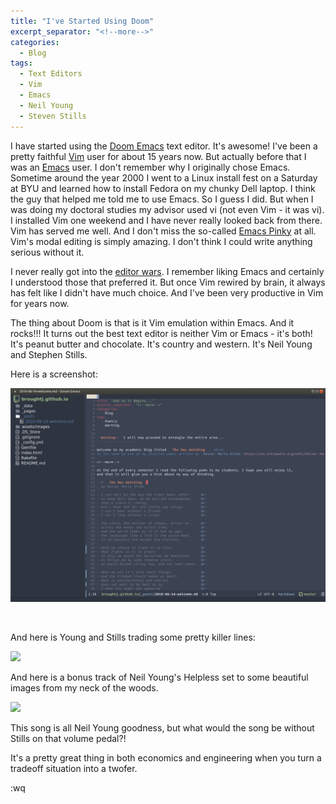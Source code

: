 ```yaml
---
title: "I've Started Using Doom"
excerpt_separator: "<!--more-->"
categories:
  - Blog
tags:
  - Text Editors
  - Vim
  - Emacs
  - Neil Young
  - Steven Stills
---
```


I have started using the [Doom Emacs](https://github.com/hlissner/doom-emacs) text editor. It's awesome! I've been
a pretty faithful [Vim](https://www.vim.org/) user for about 15 years now. But actually before
that I was an [Emacs](https://www.gnu.org/software/emacs/) user. I don't remember why I originally chose Emacs. Sometime around
the year 2000 I went to a Linux install fest on a Saturday at BYU and learned
how to install Fedora on my chunky Dell laptop. I think the guy that helped me
told me to use Emacs. So I guess I did. But when I was doing my doctoral studies
my advisor used vi (not even Vim - it was vi). I installed Vim one weekend
and I have never really looked back from there. Vim has served me well. And
I don't miss the so-called [Emacs Pinky](http://ergoemacs.org/emacs/emacs_pinky.html) at all. Vim's modal editing is
simply amazing. I don't think I could write anything serious without it. 

I never really got into the [editor wars](https://en.wikipedia.org/wiki/Editor_war). I remember liking Emacs and 
certainly I understood those that preferred it. But once Vim rewired by
brain, it always has felt like I didn't have much choice. And I've been
very productive in Vim for years now. 

The thing about Doom is that is it Vim emulation within Emacs. And it rocks!!!
It turns out the best text editor is neither Vim or Emacs - it's both! It's
peanut butter and chocolate. It's country and western. It's Neil Young and
Stephen Stills.

Here is a screenshot:

![](/assets/images/doom.png)


<br>

And here is Young and Stills trading some pretty killer lines:

![](https://www.youtube.com/watch?v=as5lE64J1hQ)    

And here is a bonus track of Neil Young's Helpless set to some 
beautiful images from my neck of the woods. 

![](https://www.youtube.com/watch?v=jq0dcZBycMA)

This song is all Neil Young goodness, but what would the song
be without Stills on that volume pedal?!

It's a pretty great thing in both economics and engineering when you turn
a tradeoff situation into a twofer.

:wq
